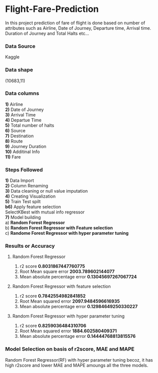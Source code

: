 # Flight-Fare-Prediction
In this project prediction of fare of flight is done based on number of attributes such as Airline, Date of Journey, Departure time, Arrival time. Duration of Journey and Total Halts etc...

### Data Source
Kaggle

### Data shape
(10683,11)

### Data columns
<b> 1)</b> Airline<br>
<b> 2)</b> Date of Journey<br>
<b> 3)</b> Arrival Time<br>
<b> 4)</b> Departue Time<br>
<b> 5)</b> Total number of halts<br>
<b> 6)</b> Source<br>
<b> 7)</b> Destination<br>
<b> 8)</b> Route<br>
<b> 9)</b> Journey Duration<br>
<b> 10)</b> Additinal Info<br>
<b> 11)</b> Fare <br>

 
### Steps Followed
<b>1)</b> Data Import<br>
<b>2)</b> Column Renaming<br>
<b>3)</b> Data cleaning or null value imputation<br>
<b>4)</b> Creating Visualization<br>
<b>5)</b> Train Test spilt<br>
<b>b6)</b> Apply feature selection<br>
   SelectKBest with mutual info regressor<br>
<b>7)</b> Model building<br>
      a) <b>Random Forest Regressor</b><br>
      b) <b>Random Forest Regressor with Feature selection</b><br>
      c) <b>Randome Forest Regressor with hyper parameter tuning</b><br>
   
### Results or Accuracy                                                                     
1) Random Forest Regressor 
     1) r2 score                                  <b>0.8031867447760775</b><br>
     2) Root Mean square error                    <b>2003.789602144077</b><br>   
     3) Mean absolute percentage error            <b>0.13045697267067724</b><br>
  
2) Random Forest Regressor with feature selection
     1) r2 score                                  <b>0.7842554982841852</b><br>
     2) Root Mean squared error                   <b>2097.9484596616935</b><br>    
     3) Mean absolute percentage error            <b>0.12984649250330227</b><br> 
     
3) Random Forest Regressor with hyper parameter tuning
     1) r2 score                                  <b>0.8259036484310706</b><br>
     2) Root Mean squared error                   <b>1884.602580409371</b><br> 
     3) Mean absolute percentage error            <b>0.14444768813815576</b><br>
       
### Model Selection on basis of r2score, MAE and MAPE
   Random Forest Regressor(RF) with hyper parameter tuning becoz, it has high r2score and lower MAE and MAPE amoungs all the three models. 

